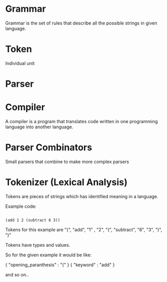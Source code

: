 # Grammar
Grammar is the set of rules that describe all the possible strings in given language.

# Token
Individual unit

# Parser

# Compiler
A compiler is a program that translates code written in one programming language into another language.

# Parser Combinators
Small parsers that combine to make more complex parsers

# Tokenizer (Lexical Analysis)
Tokens are pieces of strings which has identified meaning in a language.

Example code:
```

(add 1 2 (subtract 6 3))

```
Tokens for this example are "(", "add", "1" , "2", "(", "subtract", "6", "3", ")", ")"

Tokens have types and values.

So for the given example it would be like:

{ "opening_paranthesis" : "(" }
{ "keyword" : "add" }

and so on..

